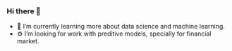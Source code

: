 ### Hi there 👋

<!--
**tassandro/tassandro** is a ✨ _special_ ✨ repository because its `README.md` (this file) appears on your GitHub profile.

Here are some ideas to get you started:
-->

- 🌱 I’m currently learning more about data science and machine learning.
- ⚙️ I’m looking for work with preditive models, specially for financial market.



